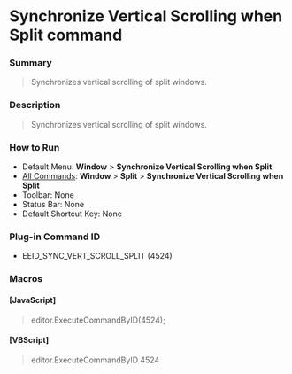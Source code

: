 # Synchronize Vertical Scrolling when Split command

### Summary

> Synchronizes vertical scrolling of split windows.

### Description

> Synchronizes vertical scrolling of split windows.

### How to Run

- Default Menu: **Window** \> **Synchronize Vertical Scrolling when Split**
- [All Commands](../tools/all_commands): **Window** \> **Split** \> **Synchronize Vertical Scrolling when Split**
- Toolbar: None
- Status Bar: None
- Default Shortcut Key: None

### Plug-in Command ID

- EEID\_SYNC\_VERT\_SCROLL\_SPLIT (4524)

### Macros

#### \[JavaScript\]

> editor.ExecuteCommandByID(4524);

#### \[VBScript\]

> editor.ExecuteCommandByID 4524